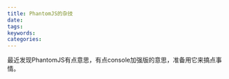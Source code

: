 ```yaml
---
title: PhantomJS的杂技
date:
tags:
keywords:
categories:
---
```

最近发现PhantomJS有点意思，有点console加强版的意思，准备用它来搞点事情。
